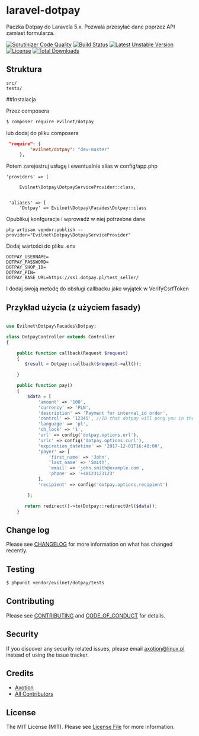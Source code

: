 # laravel-dotpay

Paczka Dotpay do Laravela 5.x. Pozwala przesyłać dane poprzez API zamiast formularza.

[![Scrutinizer Code Quality](https://scrutinizer-ci.com/g/axotion/laravel-dotpay/badges/quality-score.png?b=master)](https://scrutinizer-ci.com/g/axotion/laravel-dotpay/?branch=master)
[![Build Status](https://scrutinizer-ci.com/g/axotion/laravel-dotpay/badges/build.png?b=master)](https://scrutinizer-ci.com/g/axotion/laravel-dotpay/build-status/master)
[![Latest Unstable Version](https://poser.pugx.org/evilnet/dotpay/v/unstable)](https://packagist.org/packages/evilnet/dotpay)
[![License](https://poser.pugx.org/evilnet/dotpay/license)](https://packagist.org/packages/evilnet/dotpay)
[![Total Downloads](https://poser.pugx.org/evilnet/dotpay/downloads)](https://packagist.org/packages/evilnet/dotpay)
## Struktura

```
src/
tests/
```


##Instalacja

Przez composera

``` bash
$ composer require evilnet/dotpay
```

lub dodaj do pliku composera

```json
 "require": {
         "evilnet/dotpay": "dev-master"
     },

```
Potem zarejestruj usługę i ewentualnie alias w config/app.php


```
'providers' => [

     Evilnet\Dotpay\DotpayServiceProvider::class,
 
 
 'aliases' => [
     'Dotpay' => Evilnet\Dotpay\Facades\Dotpay::class
```


Opublikuj konfguracje i wprowadź w niej potrzebne dane

```
php artisan vendor:publish --provider="Evilnet\Dotpay\DotpayServiceProvider"
```

Dodaj wartości do pliku .env

```
DOTPAY_USERNAME=
DOTPAY_PASSWORD=
DOTPAY_SHOP_ID=
DOTPAY_PIN=
DOTPAY_BASE_URL=https://ssl.dotpay.pl/test_seller/ 
```
I dodaj swoją metodę do obsługi callbacku jako wyjątek w VerifyCsrfToken


## Przykład użycia (z użyciem fasady)

``` php

use Evilnet\Dotpay\Facades\Dotpay;

class DotpayController extends Controller
{

    public function callback(Request $request)
    {
       $result = Dotpay::callback($request->all());

    }

    public function pay()
    {
        $data = [
            'amount' => '100',
            'currency' => 'PLN',
            'description' => 'Payment for internal_id order',
            'control' => '12345', //ID that dotpay will pong you in the answer
            'language' => 'pl',
            'ch_lock' => '1',
            'url' => config('dotpay.options.url'),
            'urlc' => config('dotpay.options.curl'),
            'expiration_datetime' => '2017-12-01T16:48:00',
            'payer' => [
                'first_name' => 'John',
                'last_name' => 'Smith',
                'email' => 'john.smith@example.com',
                'phone' => '+48123123123'
            ],
            'recipient' => config('dotpay.options.recipient')

        ];

       return redirect()->to(Dotpay::redirectUrl($data));
    }
```

## Change log

Please see [CHANGELOG](CHANGELOG.md) for more information on what has changed recently.

## Testing

``` bash
$ phpunit vendor/evilnet/dotpay/tests
```

## Contributing

Please see [CONTRIBUTING](CONTRIBUTING.md) and [CODE_OF_CONDUCT](CODE_OF_CONDUCT.md) for details.

## Security

If you discover any security related issues, please email axotion@linux.pl instead of using the issue tracker.

## Credits

- [Axotion][link-author]
- [All Contributors][link-contributors]

## License

The MIT License (MIT). Please see [License File](LICENSE.md) for more information.

[ico-version]: https://img.shields.io/packagist/v/evilnet/dotpay.svg?style=flat-square
[ico-license]: https://img.shields.io/badge/license-MIT-brightgreen.svg?style=flat-square
[ico-travis]: https://img.shields.io/travis/evilnet/dotpay/master.svg?style=flat-square
[ico-scrutinizer]: https://img.shields.io/scrutinizer/coverage/g/evilnet/dotpay.svg?style=flat-square
[ico-code-quality]: https://img.shields.io/scrutinizer/g/evilnet/dotpay.svg?style=flat-square
[ico-downloads]: https://img.shields.io/packagist/dt/evilnet/dotpay.svg?style=flat-square

[link-packagist]: https://packagist.org/packages/evilnet/dotpay
[link-travis]: https://travis-ci.org/evilnet/dotpay
[link-scrutinizer]: https://scrutinizer-ci.com/g/evilnet/dotpay/code-structure
[link-code-quality]: https://scrutinizer-ci.com/g/evilnet/dotpay
[link-downloads]: https://packagist.org/packages/evilnet/dotpay
[link-author]: https://github.com/axotion
[link-contributors]: ../../contributors
